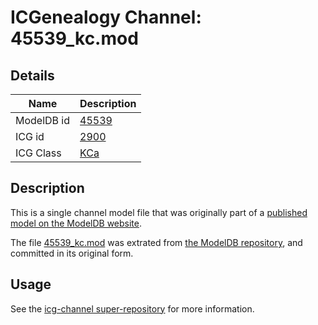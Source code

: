 # ICGenealogy Channel: 45539\_kc.mod

## Details

Name | Description
---- | -----------
ModelDB id | [45539](http://senselab.med.yale.edu/ModelDB/ShowModel.cshtml?model=45539)
ICG id | [2900](http://icg.neurotheory.ox.ac.uk/channels/5/2900)
ICG Class | [KCa](http://icg.neurotheory.ox.ac.uk/channels/5)

## Description

This is a single channel model file that was originally part of a [published model on the ModelDB website](http://senselab.med.yale.edu/mModelDB/ShowModel.cshtml?model=45539).

The file [45539\_kc.mod](45539_kc.mod) was extrated from [the ModelDB repository](http://senselab.med.yale.edu/ModelDB/ShowModel.cshtml?model=45539), and committed in its original form.

## Usage

See the [icg-channel super-repository](https://github.com/icgenealogy/icg-channels) for more information.